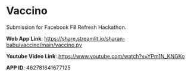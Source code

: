 # Vaccino
Submission for Facebook F8 Refresh Hackathon.

<b>Web App Link</b>: https://share.streamlit.io/sharan-babu/vaccino/main/vaccino.py

<b>Youtube Video Link</b>: https://www.youtube.com/watch?v=YPm1N_KNGKo

<b>APP ID</b>: 462781641677125
